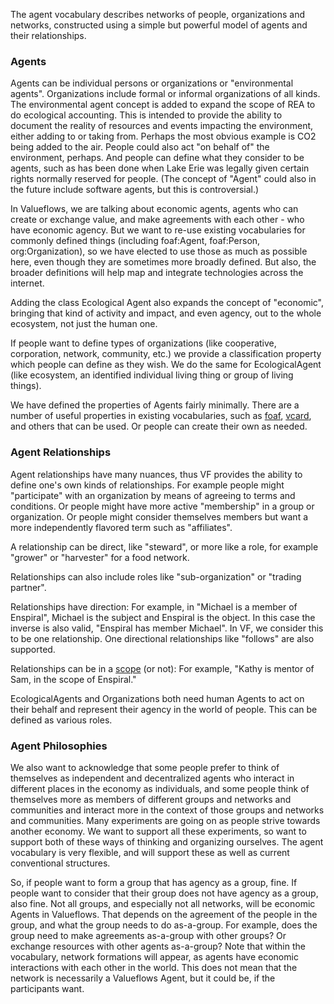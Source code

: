 The agent vocabulary describes networks of people, organizations and networks, constructed using a simple but powerful model of agents and their relationships.

### Agents

Agents can be individual persons or organizations or "environmental agents". Organizations include formal or informal organizations of all kinds. The environmental agent concept is added to expand the scope of REA to do ecological accounting. This is intended to provide the ability to document the reality of resources and events impacting the environment, either adding to or taking from.  Perhaps the most obvious example is CO2 being added to the air.  People could also act "on behalf of" the environment, perhaps.  And people can define what they consider to be agents, such as has been done when Lake Erie was legally given certain rights normally reserved for people. (The concept of "Agent" could also in the future include software agents, but this is controversial.)

In Valueflows, we are talking about economic agents, agents who can create or exchange value, and make agreements with each other - who have economic agency.  But we want to re-use existing vocabularies for commonly defined things (including foaf:Agent, foaf:Person, org:Organization), so we have elected to use those as much as possible here, even though they are sometimes more broadly defined.  But also, the broader definitions will help map and integrate technologies across the internet.

Adding the class Ecological Agent also expands the concept of "economic", bringing that kind of activity and impact, and even agency, out to the whole ecosystem, not just the human one.

If people want to define types of organizations (like cooperative, corporation, network, community, etc.) we provide a classification property which people can define as they wish.  We do the same for EcologicalAgent (like ecosystem, an identified individual living thing or group of living things).

We have defined the properties of Agents fairly minimally. There are a number of useful properties in existing vocabularies, such as [foaf](http://xmlns.com/foaf/spec/), [vcard](https://www.w3.org/TR/vcard-rdf/), and others that can be used. Or people can create their own as needed.

### Agent Relationships

Agent relationships have many nuances, thus VF provides the ability to define one's own kinds of relationships.  For example people might "participate" with an organization by means of agreeing to terms and conditions.  Or people might have more active "membership" in a group or organization.  Or people might consider themselves members but want a more independently flavored term such as "affiliates".

A relationship can be direct, like "steward", or more like a role, for example "grower" or "harvester" for a food network.

Relationships can also include roles like "sub-organization" or "trading partner".

Relationships have direction: For example, in "Michael is a member of Enspiral", Michael is the subject and Enspiral is the object.  In this case the inverse is also valid, "Enspiral has member Michael". In VF, we consider this to be one relationship.  One directional relationships like "follows" are also supported.

Relationships can be in a [scope](scoping.md) (or not): For example, "Kathy is mentor of Sam, in the scope of Enspiral."

EcologicalAgents and Organizations both need human Agents to act on their behalf and represent their agency in the world of people. This can be defined as various roles.

### Agent Philosophies

We also want to acknowledge that some people prefer to think of themselves as independent and decentralized agents who interact in different places in the economy as individuals, and some people think of themselves more as members of different groups and networks and communities and interact more in the context of those groups and networks and communities.  Many experiments are going on as people strive towards another economy.  We want to support all these experiments, so want to support both of these ways of thinking and organizing ourselves.  The agent vocabulary is very flexible, and will support these as well as current conventional structures.

So, if people want to form a group that has agency as a group, fine.  If people want to consider that their group does not have agency as a group, also fine.  Not all groups, and especially not all networks, will be economic Agents in Valueflows. That depends on the agreement of the people in the group, and what the group needs to do as-a-group. For example, does the group need to make agreements as-a-group with other groups? Or exchange resources with other agents as-a-group?  Note that within the vocabulary, network formations will appear, as agents have economic interactions with each other in the world.  This does not mean that the network is necessarily a Valueflows Agent, but it could be, if the participants want.
